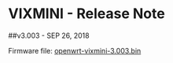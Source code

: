 # VIXMINI - Release Note

##v3.003 - SEP 26, 2018

Firmware file: <a href="https://dl.gl-inet.com.s3.amazonaws.com/firmware/vixmini/release/openwrt-vixmini-3.003.bin" target="_blank">openwrt-vixmini-3.003.bin</a>
